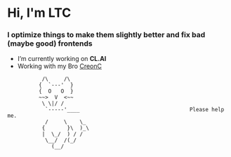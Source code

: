 # Hi, I'm LTC

### I optimize things to make them slightly better and fix bad (maybe good) frontends

- I’m currently working on **CL.AI**
- Working with my Bro [CreonC](https://github.com/CreonC)

```
           /\     /\
          {  `---'  }
          {  O   O  }
          ~~>  V  <~~
           \ \|/ /
            `-----'____                                   Please help me.
            /     \    \_
           {       }\  )_\
           |  \_/  ) / /
            \__/  /(_/ 
              (__/
```
